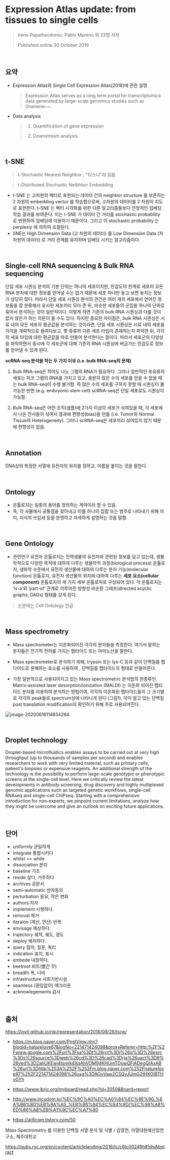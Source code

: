 # Expression Atlas update: from tissues to single cells

> Irene Papatheodorou, Pablo Mpreno 외 23명 저자
>
> Published online 30 October 2019

<br>

## 요약

- Expression Atlas와 Single Cell Expression Atlas(2018)에 관한 설명

  > Expression Atlas serves as a long term portal for transcriptomics data generated by large-scale genomics studies such as Gramene~~.

- Data analysis

  > 1. Quantification of gene expression
  >
  > 2. Downstream analysis

<br>

## t-SNE

> t-Stochastic Nearest Neighbor ; "티스니"라 읽음 
>
> t-Distributed Stochastic Neibhbor Embedding 

* t-SNE 는 고차원의 벡터로 표현되는 데이터 간의 neighbor structure 를 보존하는 2 차원의 embedding vector 를 학습함으로써, 고차원의 데이터를 2 차원의 지도로 표현한다. t-SNE 는 벡터 시각화를 위한 다른 알고리즘들보다 안정적인 임베딩 학습 결과를 보여준다. 이는 t-SNE 가 데이터 간 거리를 stochastic probability 로 변환하여 임베딩에 이용하기 때문이다. 그리고 이 stochastic probability 는 perplexiy 에 의하여 조절된다.
*  SNE는 High Dimension Data (고 차원의 데이터) 를 Low Dimension Data (저 차원의 데이터) 로 거리 관계를 유지하며 임베딩 시키는 알고리즘이다.

<br>

## Single-cell RNA sequencing & Bulk RNA sequencing

단일 세포 시퀀싱 분석의 기본 단위는 하나의 세포이지만, 민감도의 한계로 세포의 모든 RNA 분자에 대한 정보를 얻어낼 수는 없기 때문에 세포 하나만 놓고 보면 놓치는 정보가 상당히 많다. 따라서 단일 세포 시퀀싱 분석의 관건은 여러 개의 세포에서 얻어진 정보들을 잘 분류해서 유사한 세포끼리 모아 준 뒤, 비슷한 세포들의 군집을 하나의 단위로 묶어서 분석하는 것이 일반적이다. 이렇게 하면 기존의 bulk RNA 시퀀싱과 다를 것이 없지 않은가 하는 의문이 들 수도 있다. 하지만 중요한 차이점은, bulk RNA 시퀀싱은 시료 내의 모든 세포의 평균값을 분석하는 것이라면, 단일 세포 시퀀싱은 시료 내의 세포들 각각을 개략적으로 들여다보고, 몇 종류의 다른 세포 타입이 존재하는지 파악한 뒤, 각각의 세포 타입에 대한 평균값을 따로 만들어 분석한다는 점이다. 따라서 세포군의 다양성을 파악하면서 동시에 각 세포군에 대해 기존의 RNA 시퀀싱에 버금가는 민감도로 정보를 얻어낼 수 있게 된다. 



**scRNA-seq 분석을 하는 두 가지 이유 (i.e. bulk RNA-seq의 문제)**

1. Bulk RNA-seq은 적어도 나노 그램의 RNA가 필요하다. 그러나 일반적인 포유류의 세포는 피코 그램의 RNA를 가지고 있고, 충분히 많은 수의 세포를 얻을 수 없을 때는 bulk RNA-seq이 수행 불가함. 즉 많은 수의 세포를 구하지 못할 때 시퀀싱이 불가능한 반면 (e.g. embryonic stem cell) scRNA-seq은 단일 세포로도 시퀀싱이 가능함.

2. Bulk RNA-seq은 어떤 조직(샘플)에 2가지 이상의 세포가 섞여있을 때, 각 세포에서 나온 전사들이 섞여서 결과에 편향성(bias)을 만듦 (i.e. Tumor와 Normal Tissue의 Heterogeneity). 그러나 scRNA-seq은 세포끼리 섞여있지 않기 때문에 편향성이 없음.



<br>

## Annotation

DNA상의 특정한 서열에 유전자의 위치를 정하고, 이름을 붙이는 것을 말한다.

<br>

## Ontology

- 온톨로지는 일종의 용어를 정의하는 계약이라 할 수 있음. 
- 즉, 각 사물에서 공통점을 찾아내고 이를 하나의 집합 또는 범주로 나타내기 위해 의미, 지식의 쓰임새 등을 분명하고 자세하게 설명하는 것을 말함. 

<br>

## Gene Ontology

* 관련연구
   유전자 온톨로지는 진핵생물의 유전자와 관련된 정보를 담고 있는데, 생물학적으로 다양한 목적에 대하여 다루는 생물학적 과정(biological process) 온톨로지, 생화학 수준에서 유전자 생산물에 대하여 다루는 분자 기능(molecular function) 온톨로지, 유전자 생산물의 위치에 대하여 다루는 **세포 요소(cellular component)** 온톨로지의 세 가지 세부 온톨로지로 구성되어 있다. 각 온톨로지는 ‘is-a’와 ‘part-of’ 관계로 이루어진 방향성 비순환 그래프(directed acyclic graphs; DAGs) 형태를 갖게 된다.

> 논문에는 Cell Ontology 언급

<br>

## Mass spectrometry

* Mass spectrometer는 이온화되어진 각각의 분자들을 측정한다. 여기서 말하는 분자들은 전기적 전하를 가지는 펩타이드 또는 아미노산을 말한다. 

* Mass spectrometer로 분석하기 위해, trypsin 또는 lys-C 등과 같이 단백질를 펩다이드로 분해하는 효소를 사용하여 , 단백질를 펩타이드의 형태로 만들어준다. 
* 가장 일반적으로 사용되어지고 있는 Mass spectrometric 분석법의 한종류인 Matrix-assisted laser desorption/ionization (MALDI) 는 이온화 되어진 펩타이드 분자를 이용하여 분석하는 방법이며, 각각의 이온화된 펩타이드들이 그 크기별로 각각의 peak들로 spectrum상에 나타나게 된다 (그림1). 이미 알고 있는 단백질 post translation modification의 확인하기 위해 주로 사용되어진다.

![image-20200616114834264](C:\Users\Owner\AppData\Roaming\Typora\typora-user-images\image-20200616114834264.png)

<br>

## Droplet technology

Droplet-based microfluidics enables assays to be carried out at very high throughput (up to thousands of samples per second) and enables researchers to work with very limited material, such as primary cells, patient's biopsies or expensive reagents. An additional strength of the technology is the possibility to perform large-scale genotypic or phenotypic screens at the single-cell level. Here we critically review the latest developments in antibody screening, drug discovery and highly multiplexed genomic applications such as targeted genetic workflows, single-cell RNAseq and single-cell ChIPseq. Starting with a comprehensive introduction for non-experts, we pinpoint current limitations, analyze how they might be overcome and give an outlook on exciting future applications.

<br>

## 단어

* uniformly 균일하게
* integrate 통합시키다
* whilst == while
* dissociation 분리
* baseline 기초
* reside 살다, 거주하다
* archives 공문서
* semi-automatic 반자동의
* perturbation 동요, 작은 변화
* authors 저자
* implement 시행하다.
* removal 제거
* iteraion (계산, 연산) 반복
* envisage 예상하다.
* trajectory 궤적, 궤도, 경도
* deploy 배치하다.
* query 질의, 질문, 쿼리
* indication 표지, 표시
* embede 내장하다.
* beetroot 비트(빨간 무)
* breadth 폭, 너비
* infrastructure 사회기반시설
* seamless (끊임없이) 매끄러운
* acknowlegements 감사

<br>

## 출처

<t-SNE>

https://lovit.github.io/nlp/representation/2018/09/28/tsne/

<RNA sequencing>

* https://m.blog.naver.com/PostView.nhn?blogId=naturelove87&logNo=221471424098&proxyReferer=http:%2F%2Fwww.google.com%2Furl%3Fsa%3Dt%26rct%3Dj%26q%3D%26esrc%3Ds%26source%3Dweb%26cd%3D%26cad%3Drja%26uact%3D8%26ved%3D2ahUKEwj4tsmlk4XqAhVOM94KHUmTDswQFjADegQIAxAB%26url%3Dhttp%253A%252F%252Fm.blog.naver.com%252Fnaturelove87%252F221471424098%26usg%3DAOvVaw2CSQvJUmG2tHXOIBTHvGYh

* https://www.ibric.org/myboard/read.php?id=3050&Board=report

<Ontology>

* http://www.incodom.kr/%EC%9C%A0%EC%A0%84%EC%9E%90_%EA%B8%B0%EB%8A%A5_%EB%B6%84%EC%84%9D/%EC%98%A8%ED%86%A8%EB%A1%9C%EC%A7%80

*  https://ar6com.tistory.com/50 

<Mass spectrometry>

Mass Spectrometry 를 이용한 단백질 서열 분석 및 식별 / 김영천, 아열대원예산업연구소, 제주대학교

<Droplet technology>

https://pubs.rsc.org/en/content/articlelanding/2016/lc/c6lc00249h#!divAbstract

